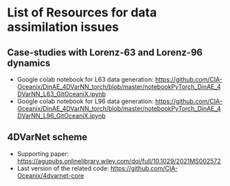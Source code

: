 # List of Resources for data assimilation issues

## Case-studies with Lorenz-63 and Lorenz-96 dynamics 
- Google colab notebook for L63 data generation: https://github.com/CIA-Oceanix/DinAE_4DVarNN_torch/blob/master/notebookPyTorch_DinAE_4DVarNN_L63_GitOceaniX.ipynb 
- Google colab notebook for L96 data generation: https://github.com/CIA-Oceanix/DinAE_4DVarNN_torch/blob/master/notebookPyTorch_DinAE_4DVarNN_L96_GitOceaniX.ipynb

## 4DVarNet scheme
- Supporting paper: https://agupubs.onlinelibrary.wiley.com/doi/full/10.1029/2021MS002572
- Last version of the related code: https://github.com/CIA-Oceanix/4dvarnet-core
